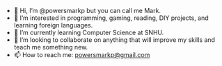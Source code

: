 - 👋 Hi, I’m @powersmarkp but you can call me Mark.
- 👀 I’m interested in programming, gaming, reading, DIY projects, and learning foreign languages.
- 🌱 I’m currently learning Computer Science at SNHU.
- 💞️ I’m looking to collaborate on anything that will improve my skills and teach me something new.
- 📫 How to reach me: powersmarkp@gmail.com
<!---
powersmarkp/powersmarkp is a ✨ special ✨ repository because its `README.md` (this file) appears on your GitHub profile.
You can click the Preview link to take a look at your changes.
--->
